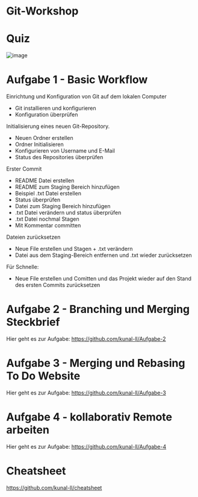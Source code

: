 # Git-Workshop
# **Quiz**

![image](https://github.com/kunal-ll/Git-Workshop/assets/125499349/403a04b3-38b7-4508-ac4f-95457df7b204)

# **Aufgabe 1 - Basic Workflow**
Einrichtung und Konfiguration von Git auf dem lokalen Computer
- Git installieren und konfigurieren
- Konfiguration überprüfen  

Initialisierung eines neuen Git-Repository.
- Neuen Ordner erstellen
- Ordner Initialisieren 
- Konfigurieren von Username und E-Mail
- Status des Repositories überprüfen 

Erster Commit
- README Datei erstellen
- README zum Staging Bereich hinzufügen
- Beispiel .txt Datei erstellen
- Status überprüfen
- Datei zum Staging Bereich hinzufügen
- .txt Datei verändern und status überprüfen
- .txt Datei nochmal Stagen
- Mit Kommentar committen 

Dateien zurücksetzen
- Neue File erstellen und Stagen + .txt verändern
- Datei aus dem Staging-Bereich entfernen und .txt wieder zurücksetzen
  
Für Schnelle: 
- Neue File erstellen und Comitten und das Projekt wieder auf den Stand des ersten Commits zurücksetzen


# **Aufgabe 2 - Branching und Merging Steckbrief**
Hier geht es zur Aufgabe:
https://github.com/kunal-ll/Aufgabe-2


# **Aufgabe 3 - Merging und Rebasing To Do Website**
Hier geht es zur Aufgabe:
https://github.com/kunal-ll/Aufgabe-3


# **Aufgabe 4 - kollaborativ Remote arbeiten**
Hier geht es zur Aufgabe:
https://github.com/kunal-ll/Aufgabe-4


# **Cheatsheet**
https://github.com/kunal-ll/cheatsheet
